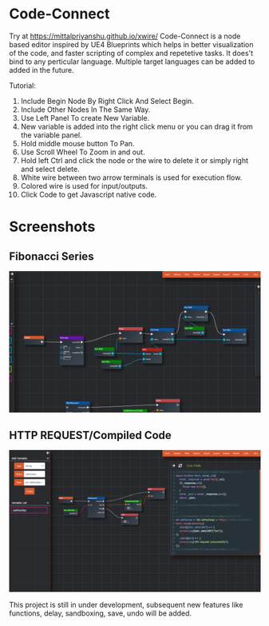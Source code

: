 # Code-Connect

Try at https://mittalpriyanshu.github.io/xwire/
Code-Connect is a node based editor inspired by UE4 Blueprints which helps in better visualization of the code,
and faster scripting of complex and repetetive tasks.
It does't bind to any perticular language.
Multiple target languages can be added to added in the future.

Tutorial:
1. Include Begin Node By Right Click And Select Begin.
2. Include Other Nodes In The Same Way.
3. Use Left Panel To create New Variable.
4. New variable is added into the right click menu or you can drag it from the variable panel.
5. Hold middle mouse button To Pan.
6. Use Scroll Wheel To Zoom in and out.
7. Hold left Ctrl and click the node or the wire to delete it or simply right and select delete.
9. White wire between two arrow terminals is used for execution flow.
10. Colored wire is used for input/outputs.
11. Click Code to get Javascript native code.

# Screenshots

## Fibonacci Series

![Fibonacci Series](images/fib.png)

## HTTP REQUEST/Compiled Code

![HTTP REQUEST/Compiled Code](images/httpreq.png)

This project is still in under development,
subsequent new features like functions, delay, sandboxing, save, undo will be added.
